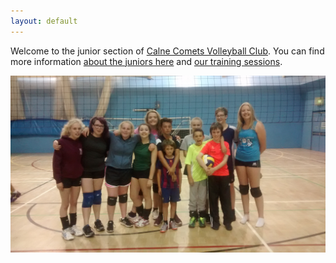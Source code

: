 ```yaml
---
layout: default
---
```


Welcome to the junior section of [Calne Comets Volleyball Club](http://www.calnecomets.co.uk/). You can find more information [about the juniors here](/about.html) and [our training sessions](/training.html).

![Current squad](/images/IMG_20150904_200637543.jpg "The juniors at the start of the 2015/16 season")

